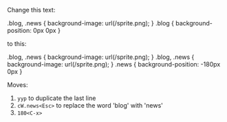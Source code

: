 Change this text:

.blog, .news { background-image: url(/sprite.png); }
.blog { background-position: 0px 0px }

to this:

.blog, .news { background-image: url(/sprite.png); }
.blog, .news { background-image: url(/sprite.png); }
.news { background-position: -180px 0px }

Moves:

1. `yyp` to duplicate the last line
2. `cW.news<Esc>` to replace the word 'blog' with 'news'
3. `180<C-x>` 
